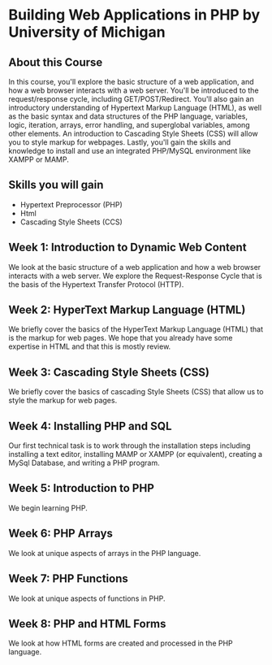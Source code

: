 # Building Web Applications in PHP by University of Michigan


## About this Course
In this course, you'll explore the basic structure of a web application, and how a web browser interacts with a web server. You'll be introduced to the request/response cycle, including GET/POST/Redirect. You'll also gain an introductory understanding of Hypertext Markup Language (HTML), as well as the basic syntax and data structures of the PHP language, variables, logic, iteration, arrays, error handling, and superglobal variables, among other elements. An introduction to Cascading Style Sheets (CSS) will allow you to style markup for webpages. Lastly, you'll gain the skills and knowledge to install and use an integrated PHP/MySQL environment like XAMPP or MAMP.


## Skills you will gain
- Hypertext Preprocessor (PHP)
- Html
- Cascading Style Sheets (CCS)

## Week 1: Introduction to Dynamic Web Content

We look at the basic structure of a web application and how a web browser interacts with a web server. We explore the Request-Response Cycle that is the basis of the Hypertext Transfer Protocol (HTTP).

## Week 2: HyperText Markup Language (HTML)

We briefly cover the basics of the HyperText Markup Language (HTML) that is the markup for web pages. We hope that you already have some expertise in HTML and that this is mostly review.

## Week 3: Cascading Style Sheets (CSS)

We briefly cover the basics of cascading Style Sheets (CSS) that allow us to style the markup for web pages.

## Week 4: Installing PHP and SQL

Our first technical task is to work through the installation steps including installing a text editor, installing MAMP or XAMPP (or equivalent), creating a MySql Database, and writing a PHP program.

## Week 5: Introduction to PHP

We begin learning PHP.

## Week 6: PHP Arrays

We look at unique aspects of arrays in the PHP language.

## Week 7: PHP Functions

We look at unique aspects of functions in PHP.

## Week 8:  PHP and HTML Forms

We look at how HTML forms are created and processed in the PHP language.
